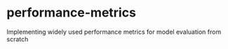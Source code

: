# performance-metrics
Implementing widely used performance metrics for model evaluation from scratch

